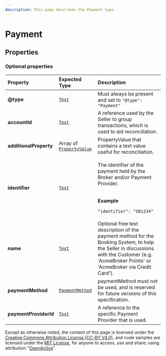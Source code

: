 ```yaml
---
description: This page describes the Payment type.
---
```


# Payment

## **Properties**

### **Optional properties**

<table>
  <thead>
    <tr>
      <th style="text-align:left">Property</th>
      <th style="text-align:left">Expected Type</th>
      <th style="text-align:left">Description</th>
    </tr>
  </thead>
  <tbody>
    <tr>
      <td style="text-align:left"><b>@type</b>
      </td>
      <td style="text-align:left"> <a href="https://schema.org/Text"><code>Text</code></a>
      </td>
      <td style="text-align:left">Must always be present and set to <code>&quot;@type&quot;: &quot;Payment&quot;</code>
      </td>
    </tr>
    <tr>
      <td style="text-align:left"><b>accountId</b>
      </td>
      <td style="text-align:left"> <a href="https://schema.org/Text"><code>Text</code></a>
      </td>
      <td style="text-align:left">A reference used by the Seller to group transactions, which is used to
        aid reconciliation.</td>
    </tr>
    <tr>
      <td style="text-align:left"><b>additionalProperty</b>
      </td>
      <td style="text-align:left">Array of <a href="https://developer.openactive.io/data-model/types/propertyvalue"><code>PropertyValue</code></a>
      </td>
      <td style="text-align:left">PropertyValue that contains a text value useful for reconciliation.</td>
    </tr>
    <tr>
      <td style="text-align:left"><b>identifier</b>
      </td>
      <td style="text-align:left"> <a href="https://schema.org/Text"><code>Text</code></a>
      </td>
      <td style="text-align:left">
        <p>The identifier of the payment held by the Broker and/or Payment Provider.</p>
        <p>
          <br /><b>Example</b>
        </p>
        <p><code>&quot;identifier&quot;: &quot;SB1234&quot;</code>
        </p>
      </td>
    </tr>
    <tr>
      <td style="text-align:left"><b>name</b>
      </td>
      <td style="text-align:left"> <a href="https://schema.org/Text"><code>Text</code></a>
      </td>
      <td style="text-align:left">Optional free text description of the payment method for the Booking System,
        to help the Seller in discussions with the Customer (e.g. &apos;AcmeBroker
        Points&apos; or &apos;AcmeBroker via Credit Card&apos;).</td>
    </tr>
    <tr>
      <td style="text-align:left"><b>paymentMethod</b>
      </td>
      <td style="text-align:left"> <a href="https://schema.org/PaymentMethod"><code>PaymentMethod</code></a>
      </td>
      <td style="text-align:left">paymentMethod must not be used, and is reserved for future versions of
        this specification.</td>
    </tr>
    <tr>
      <td style="text-align:left"><b>paymentProviderId</b>
      </td>
      <td style="text-align:left"> <a href="https://schema.org/Text"><code>Text</code></a>
      </td>
      <td style="text-align:left">A reference to the specific Payment Provider that is used.</td>
    </tr>
  </tbody>
</table>

Except as otherwise noted, the content of this page is licensed under the [Creative Commons Attribution License \(CC-BY V4.0\)](https://creativecommons.org/licenses/by/4.0/), and code samples are licensed under the [MIT License](https://opensource.org/licenses/MIT), for anyone to access, use and share; using attribution "[OpenActive](https://www.openactive.io/)".

